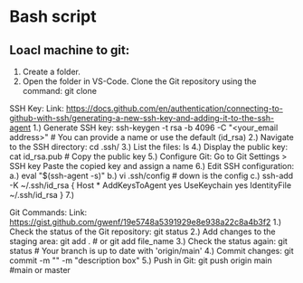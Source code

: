 # Bash script

## Loacl machine to git: 

1. Create a folder.
2. Open the folder in VS-Code.
    Clone the Git repository using the command: git clone <copy the HTTP URL from the Git repository>

SSH Key: Link: https://docs.github.com/en/authentication/connecting-to-github-with-ssh/generating-a-new-ssh-key-and-adding-it-to-the-ssh-agent
         1.) Generate SSH key: ssh-keygen -t rsa -b 4096 -C "<your_email address>" # You can provide a name or use the default (id_rsa)
         2.) Navigate to the SSH directory: cd .ssh/
         3.) List the files: ls
         4.) Display the public key: cat id_rsa.pub # Copy the public key
         5.) Configure Git: 
                            Go to Git Settings > SSH key
                            Paste the copied key and assign a name
         6.) Edit SSH configuration: a.) eval "$(ssh-agent -s)"
                                     b.) vi .ssh/config # down is the config
                                     c.) ssh-add -K ~/.ssh/id_rsa
             {
                Host *
                  AddKeysToAgent yes
                  UseKeychain yes
                  IdentityFile ~/.ssh/id_rsa
             }
         7.)

Git Commands: Link: https://gist.github.com/gwenf/19e5748a5391929e8e938a22c8a4b3f2
              1.) Check the status of the Git repository: git status
              2.) Add changes to the staging area: git add . # or git add file_name
              3.) Check the status again: git status # Your branch is up to date with 'origin/main'
              4.) Commit changes: git commit -m "<adding message>" -m "description box"
              5.) Push in Git: git push origin main #main or master
